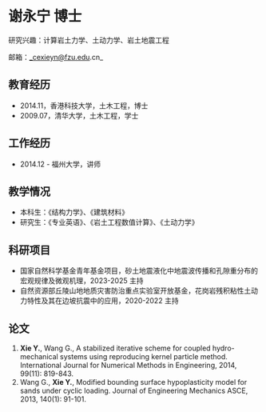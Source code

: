 # 谢永宁 博士

研究兴趣：计算岩土力学、土动力学、岩土地震工程

邮箱：_cexieyn@fzu.edu.cn_

## 教育经历
* 2014.11，香港科技大学，土木工程，博士
* 2009.07，清华大学，土木工程，学士

## 工作经历
* 2014.12 -  福州大学，讲师

## 教学情况
* 本科生：《结构力学》、《建筑材料》
* 研究生：《专业英语》、《岩土工程数值计算》、《土动力学》

## 科研项目
* 国家自然科学基金青年基金项目，砂土地震液化中地震波传播和孔隙重分布的宏观规律及微观机理，2023-2025 主持
* 自然资源部丘陵山地地质灾害防治重点实验室开放基金，花岗岩残积粘性土动力特性及其在边坡抗震中的应用，2020-2022 主持

## 论文
1. **Xie Y.**, Wang G., A stabilized iterative scheme for coupled hydro-mechanical systems using reproducing kernel particle method. International Journal for Numerical Methods in Engineering, 2014, 99(11): 819-843.
2. Wang G., **Xie Y.**, Modified bounding surface hypoplasticity model for sands under cyclic loading. Journal of Engineering Mechanics ASCE, 2013, 140(1): 91-101.

